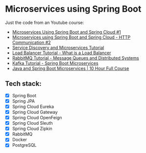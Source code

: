 # Microservices using Spring Boot
Just the code from an Youtube course:
- [Microservices Using Spring Boot and Spring Cloud #1](https://www.youtube.com/watch?v=p485kUNpPvE&list=PLwvrYc43l1Mwqpf9i-1B1gXfMeHOm6DeY&index=1)
- [Microservices using Spring Boot and Spring Cloud - HTTP Communication #2](https://www.youtube.com/watch?v=QWOgkI4DuE8&list=PLwvrYc43l1Mwqpf9i-1B1gXfMeHOm6DeY&index=2)
- [Service Discovery and Microservices Tutorial](https://www.youtube.com/watch?v=-gLLeoS1m6s&list=PLwvrYc43l1Mwqpf9i-1B1gXfMeHOm6DeY&index=3)
- [Load Balancer Tutorial - What is a Load Balancer](https://www.youtube.com/watch?v=C2NLPQTvO9M&list=PLwvrYc43l1Mwqpf9i-1B1gXfMeHOm6DeY&index=4)
- [RabbitMQ Tutorial - Message Queues and Distributed Systems](https://www.youtube.com/watch?v=nFxjaVmFj5E&list=PLwvrYc43l1Mwqpf9i-1B1gXfMeHOm6DeY&index=5)
- [Kafka Tutorial - Spring Boot Microservices](https://www.youtube.com/watch?v=SqVfCyfCJqw&list=PLwvrYc43l1Mwqpf9i-1B1gXfMeHOm6DeY&index=6)
- [Java and Spring Boot Microservices | 10 Hour Full Course](https://www.youtube.com/watch?v=1aWhYEynZQw&list=PLwvrYc43l1Mwqpf9i-1B1gXfMeHOm6DeY&index=7)

## Tech stack:
- [X] Spring Boot
- [X] Spring JPA
- [X] Spring Cloud Eureka
- [X] Spring Cloud Gateway
- [X] Spring Cloud OpenFeign
- [X] Spring Cloud Sleuth
- [X] Spring Cloud Zipkin
- [X] RabbitMQ
- [X] Docker
- [X] PostgreSQL